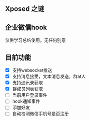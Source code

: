 ## Xposed 之谜


## 企业微信hook

仅供学习总结使用，无任何别意


## 目前功能

-  [x] 支持websocket推送
-  [x] 支持消息接受，文本消息发送，群at人
-  [x] 支持通讯录获取
-  [x] 群成员列表获取
-  [ ] 当前用户登录事件
-  [ ] hook通知事件
-  [ ] 添加好友
-  [ ] 自动检测微信手机号是否注册
